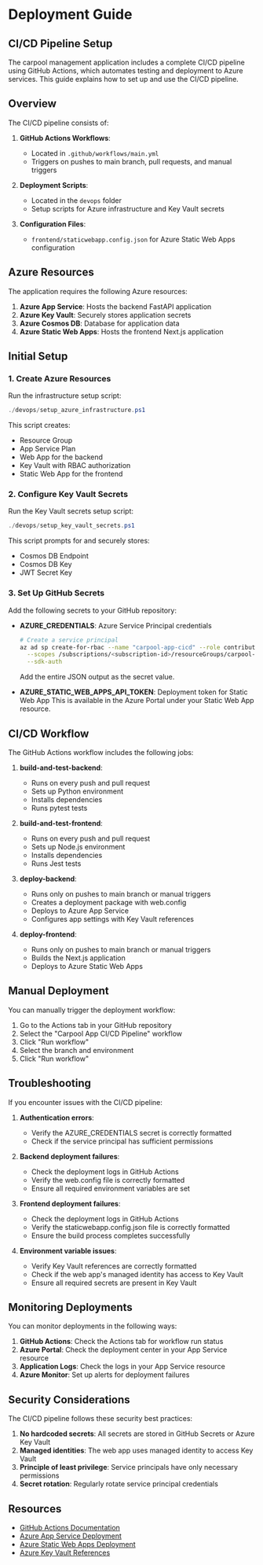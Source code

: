 # Deployment Guide

## CI/CD Pipeline Setup

The carpool management application includes a complete CI/CD pipeline using GitHub Actions, which automates testing and deployment to Azure services. This guide explains how to set up and use the CI/CD pipeline.

## Overview

The CI/CD pipeline consists of:

1. **GitHub Actions Workflows**:
   - Located in `.github/workflows/main.yml`
   - Triggers on pushes to main branch, pull requests, and manual triggers

2. **Deployment Scripts**:
   - Located in the `devops` folder
   - Setup scripts for Azure infrastructure and Key Vault secrets

3. **Configuration Files**:
   - `frontend/staticwebapp.config.json` for Azure Static Web Apps configuration

## Azure Resources

The application requires the following Azure resources:

1. **Azure App Service**: Hosts the backend FastAPI application
2. **Azure Key Vault**: Securely stores application secrets
3. **Azure Cosmos DB**: Database for application data
4. **Azure Static Web Apps**: Hosts the frontend Next.js application

## Initial Setup

### 1. Create Azure Resources

Run the infrastructure setup script:

```powershell
./devops/setup_azure_infrastructure.ps1
```

This script creates:
- Resource Group
- App Service Plan
- Web App for the backend
- Key Vault with RBAC authorization
- Static Web App for the frontend

### 2. Configure Key Vault Secrets

Run the Key Vault secrets setup script:

```powershell
./devops/setup_key_vault_secrets.ps1
```

This script prompts for and securely stores:
- Cosmos DB Endpoint
- Cosmos DB Key
- JWT Secret Key

### 3. Set Up GitHub Secrets

Add the following secrets to your GitHub repository:

- **AZURE_CREDENTIALS**: Azure Service Principal credentials
  ```bash
  # Create a service principal
  az ad sp create-for-rbac --name "carpool-app-cicd" --role contributor \
    --scopes /subscriptions/<subscription-id>/resourceGroups/carpool-app-rg \
    --sdk-auth
  ```
  Add the entire JSON output as the secret value.

- **AZURE_STATIC_WEB_APPS_API_TOKEN**: Deployment token for Static Web App
  This is available in the Azure Portal under your Static Web App resource.

## CI/CD Workflow

The GitHub Actions workflow includes the following jobs:

1. **build-and-test-backend**:
   - Runs on every push and pull request
   - Sets up Python environment
   - Installs dependencies
   - Runs pytest tests

2. **build-and-test-frontend**:
   - Runs on every push and pull request
   - Sets up Node.js environment
   - Installs dependencies
   - Runs Jest tests

3. **deploy-backend**:
   - Runs only on pushes to main branch or manual triggers
   - Creates a deployment package with web.config
   - Deploys to Azure App Service
   - Configures app settings with Key Vault references

4. **deploy-frontend**:
   - Runs only on pushes to main branch or manual triggers
   - Builds the Next.js application
   - Deploys to Azure Static Web Apps

## Manual Deployment

You can manually trigger the deployment workflow:

1. Go to the Actions tab in your GitHub repository
2. Select the "Carpool App CI/CD Pipeline" workflow
3. Click "Run workflow"
4. Select the branch and environment
5. Click "Run workflow"

## Troubleshooting

If you encounter issues with the CI/CD pipeline:

1. **Authentication errors**:
   - Verify the AZURE_CREDENTIALS secret is correctly formatted
   - Check if the service principal has sufficient permissions

2. **Backend deployment failures**:
   - Check the deployment logs in GitHub Actions
   - Verify the web.config file is correctly formatted
   - Ensure all required environment variables are set

3. **Frontend deployment failures**:
   - Check the deployment logs in GitHub Actions
   - Verify the staticwebapp.config.json file is correctly formatted
   - Ensure the build process completes successfully

4. **Environment variable issues**:
   - Verify Key Vault references are correctly formatted
   - Check if the web app's managed identity has access to Key Vault
   - Ensure all required secrets are present in Key Vault

## Monitoring Deployments

You can monitor deployments in the following ways:

1. **GitHub Actions**: Check the Actions tab for workflow run status
2. **Azure Portal**: Check the deployment center in your App Service resource
3. **Application Logs**: Check the logs in your App Service resource
4. **Azure Monitor**: Set up alerts for deployment failures

## Security Considerations

The CI/CD pipeline follows these security best practices:

1. **No hardcoded secrets**: All secrets are stored in GitHub Secrets or Azure Key Vault
2. **Managed identities**: The web app uses managed identity to access Key Vault
3. **Principle of least privilege**: Service principals have only necessary permissions
4. **Secret rotation**: Regularly rotate service principal credentials

## Resources

- [GitHub Actions Documentation](https://docs.github.com/en/actions)
- [Azure App Service Deployment](https://docs.microsoft.com/en-us/azure/app-service/deploy-github-actions)
- [Azure Static Web Apps Deployment](https://docs.microsoft.com/en-us/azure/static-web-apps/github-actions-workflow)
- [Azure Key Vault References](https://docs.microsoft.com/en-us/azure/app-service/app-service-key-vault-references)
